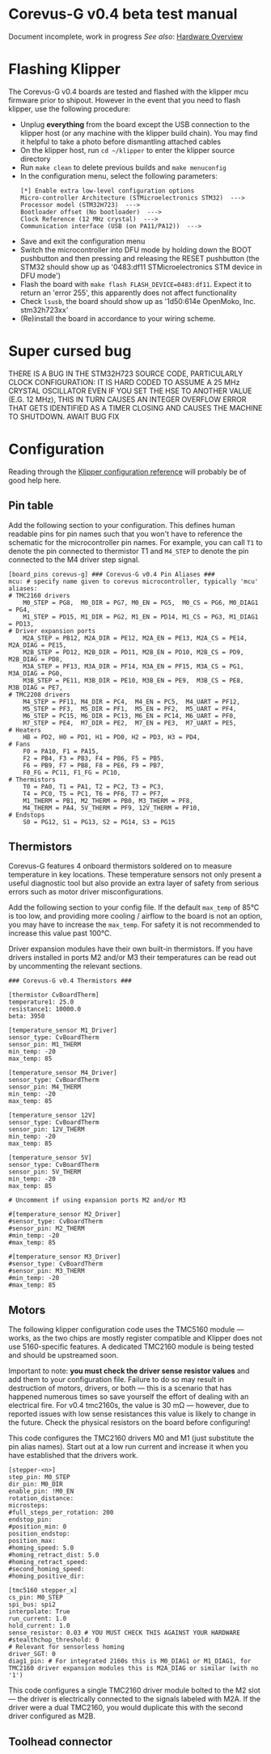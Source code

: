 # Corevus-G v0.4 beta test manual

Document incomplete, work in progress
*See also*: [Hardware Overview](./CvG-v0.4-hardware-overview.md)

# Flashing Klipper

The Corevus-G v0.4 boards are tested and flashed with the klipper mcu firmware prior to shipout. However in the event that you need to flash klipper, use the following procedure:
- Unplug **everything** from the board except the USB connection to the klipper host (or any machine with the klipper build chain). You may find it helpful to take a photo before dismantling attached cables
- On the klipper host, run `cd ~/klipper` to enter the klipper source directory
- Run `make clean` to delete previous builds and `make menuconfig`
- In the configuration menu, select the following parameters: 
	```
	[*] Enable extra low-level configuration options
    Micro-controller Architecture (STMicroelectronics STM32)  --->
    Processor model (STM32H723)  --->
    Bootloader offset (No bootloader)  --->
    Clock Reference (12 MHz crystal)  --->
    Communication interface (USB (on PA11/PA12))  --->
	```
- Save and exit the configuration menu
- Switch the microcontroller into DFU mode by holding down the BOOT pushbutton and then pressing and releasing the RESET pushbutton (the STM32 should show up as '0483:df11 STMicroelectronics STM device in DFU mode')
- Flash the board with `make flash FLASH_DEVICE=0483:df11`. Expect it to return an 'error 255', this apparently does not affect functionality
- Check `lsusb`, the board should show up as '1d50:614e OpenMoko, Inc. stm32h723xx'
- (Re)install the board in accordance to your wiring scheme.

# Super cursed bug 
THERE IS A BUG IN THE STM32H723 SOURCE CODE, PARTICULARLY CLOCK CONFIGURATION: IT IS HARD CODED TO ASSUME A 25 MHz CRYSTAL OSCILLATOR EVEN IF YOU SET THE HSE TO ANOTHER VALUE (E.G. 12 MHz), THIS IN TURN CAUSES AN INTEGER OVERFLOW ERROR THAT GETS IDENTIFIED AS A TIMER CLOSING AND CAUSES THE MACHINE TO SHUTDOWN. AWAIT BUG FIX

# Configuration 

Reading through the [Klipper configuration reference](https://www.klipper3d.org/Config_Reference.html) will probably be of good help here.

## Pin table
Add the following section to your configuration. This defines human readable pins for pin names such that you won't have to reference the schematic for the microcontroller pin names. For example, you can call `T1` to denote the pin connected to thermistor T1 and `M4_STEP` to denote the pin connected to the M4 driver step signal.

```
[board_pins corevus-g] ### Corevus-G v0.4 Pin Aliases ###
mcu: # specify name given to corevus microcontroller, typically 'mcu'
aliases:
# TMC2160 drivers
	M0_STEP = PG8,  M0_DIR = PG7, M0_EN = PG5,  M0_CS = PG6, M0_DIAG1 = PG4,
	M1_STEP = PD15, M1_DIR = PG2, M1_EN = PD14, M1_CS = PG3, M1_DIAG1 = PD13,
# Driver expansion ports
	M2A_STEP = PB12, M2A_DIR = PE12, M2A_EN = PE13, M2A_CS = PE14, M2A_DIAG = PE15,
	M2B_STEP = PD12, M2B_DIR = PD11, M2B_EN = PD10, M2B_CS = PD9,  M2B_DIAG = PD8,
	M3A_STEP = PF13, M3A_DIR = PF14, M3A_EN = PF15, M3A_CS = PG1,  M3A_DIAG = PG0,
	M3B_STEP = PE11, M3B_DIR = PE10, M3B_EN = PE9,  M3B_CS = PE8,  M3B_DIAG = PE7,
# TMC2208 drivers
	M4_STEP = PF11, M4_DIR = PC4,  M4_EN = PC5,  M4_UART = PF12,
	M5_STEP = PF3,  M5_DIR = PF1,  M5_EN = PF2,  M5_UART = PF4,
	M6_STEP = PC15, M6_DIR = PC13, M6_EN = PC14, M6_UART = PF0,
	M7_STEP = PE4,  M7_DIR = PE2,  M7_EN = PE3,  M7_UART = PE5,
# Heaters
	HB = PD2, H0 = PD1, H1 = PD0, H2 = PD3, H3 = PD4,
# Fans
	F0 = PA10, F1 = PA15,
	F2 = PB4, F3 = PB3, F4 = PB6, F5 = PB5, 
	F6 = PB9, F7 = PB8, F8 = PE6, F9 = PB7,
	F0_FG = PC11, F1_FG = PC10,
# Thermistors
	T0 = PA0, T1 = PA1, T2 = PC2, T3 = PC3,
	T4 = PC0, T5 = PC1, T6 = PF6, T7 = PF7,
	M1_THERM = PB1, M2_THERM = PB0, M3_THERM = PF8,
	M4_THERM = PA4, 5V_THERM = PF9, 12V_THERM = PF10,
# Endstops
	S0 = PG12, S1 = PG13, S2 = PG14, S3 = PG15
```

## Thermistors
Corevus-G features 4 onboard thermistors soldered on to measure temperature in key locations. These temperature sensors not only present a useful diagnostic tool but also provide an extra layer of safety from serious errors such as motor driver misconfigurations. 

Add the following section to your config file. If the default `max_temp` of 85°C is too low, and providing more cooling / airflow to the board is not an option, you may have to increase the `max_temp`. For safety it is not recommended to increase this value past 100°C. 

Driver expansion modules have their own built-in thermistors. If you have drivers installed in ports M2 and/or M3 their temperatures can be read out by uncommenting the relevant sections.

```
### Corevus-G v0.4 Thermistors ###

[thermistor CvBoardTherm]
temperature1: 25.0
resistance1: 10000.0
beta: 3950

[temperature_sensor M1_Driver]
sensor_type: CvBoardTherm
sensor_pin: M1_THERM
min_temp: -20
max_temp: 85

[temperature_sensor M4_Driver]
sensor_type: CvBoardTherm
sensor_pin: M4_THERM
min_temp: -20
max_temp: 85

[temperature_sensor 12V]
sensor_type: CvBoardTherm
sensor_pin: 12V_THERM
min_temp: -20
max_temp: 85

[temperature_sensor 5V]
sensor_type: CvBoardTherm
sensor_pin: 5V_THERM
min_temp: -20
max_temp: 85

# Uncomment if using expansion ports M2 and/or M3

#[temperature_sensor M2_Driver]
#sensor_type: CvBoardTherm
#sensor_pin: M2_THERM
#min_temp: -20
#max_temp: 85

#[temperature_sensor M3_Driver]
#sensor_type: CvBoardTherm
#sensor_pin: M3_THERM
#min_temp: -20
#max_temp: 85
```

## Motors 

The following klipper configuration code uses the TMC5160 module — works, as the two chips are mostly register compatible and Klipper does not use 5160-specific features. A dedicated TMC2160 module is being tested and should be upstreamed soon. 

Important to note: **you must check the driver sense resistor values** and add them to your configuration file. Failure to do so may result in destruction of motors, drivers, or both — this is a scenario that has happened numerous times so save yourself the effort of dealing with an electrical fire. For v0.4 tmc2160s, the value is 30 mΩ — however, due to reported issues with low sense resistances this value is likely to change in the future. Check the physical resistors on the board before configuring!

This code configures the TMC2160 drivers M0 and M1 (just substitute the pin alias names). Start out at a low run current and increase it when you have established that the drivers work.
```
[stepper-<n>]
step_pin: M0_STEP
dir_pin: M0_DIR
enable_pin: !M0_EN
rotation_distance: 
microsteps:
#full_steps_per_rotation: 200
endstop_pin:
#position_min: 0
position_endstop:
position_max:
#homing_speed: 5.0
#homing_retract_dist: 5.0
#homing_retract_speed:
#second_homing_speed:
#homing_positive_dir:

[tmc5160 stepper_x]
cs_pin: M0_STEP
spi_bus: spi2
interpolate: True
run_current: 1.0
hold_current: 1.0
sense_resistor: 0.03 # YOU MUST CHECK THIS AGAINST YOUR HARDWARE
#stealthchop_threshold: 0
# Relevant for sensorless homing
driver_SGT: 0
diag1_pin: # For integrated 2160s this is M0_DIAG1 or M1_DIAG1, for TMC2160 driver expansion modules this is M2A_DIAG or similar (with no '1')

```
This code configures a single TMC2160 driver module bolted to the M2 slot — the driver is electrically connected to the signals labeled with M2A. If the driver were a dual TMC2160, you would duplicate this with the second driver configured as M2B. 





## Toolhead connector

